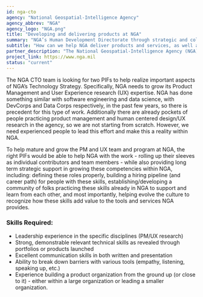 ```yaml
---
id: nga-cto
agency: "National Geospatial-Intelligence Agency"
agency_abbrev: "NGA"
agency_logo: "NGA.png"
title: "Developing and delivering products at NGA"
summary: "NGA’s Human Development Directorate through strategic and collective partnerships, creates, leads and sustains a dynamic human capital system that is in alignment with the Agency’s culture and business strategy.  We design and implement policies and programs to attract, support, develop and retain a diverse and highly capable workforce.  We provide advice, consultation and a positive influence on the execution of human capital programs to leverage human talent and knowledge to its fullest potential."
subtitle: "How can we help NGA deliver products and services, as well as help develop a strong product organization within NGA. "
partner_description: "The National Geospatial-Intelligence Agency (NGA) delivers world-class geospatial intelligence that provides a decisive advantage to policymakers, warfighters, intelligence professionals and first responders. Anyone who sails a U.S. ship, flies a U.S. aircraft, makes national policy decisions, fights wars, locates targets, responds to natural disasters, or even navigates with a cellphone relies on NGA. NGA enables all of these critical actions and shapes decisions that impact our world through the indispensable discipline of geospatial intelligence (GEOINT)."
project_link: https://www.nga.mil
status: "current"
---
```

The NGA CTO team is looking for two PIFs to help realize important aspects of NGA’s Technology Strategy. Specifically, NGA needs to grow its Product Management and User Experience research (UX) expertise. NGA has done something similar with software engineering and data science, with DevCorps and Data Corps respectively, in the past few years, so there is precedent for this type of work. Additionally there are already pockets of people practicing product management and human centered design/UX research in the agency, so we are not starting from scratch. However, we need experienced people to lead this effort and make this a reality within NGA.

To help mature and grow the PM and UX team and program at NGA, the right PIFs would be able to help NGA with the work - rolling up their sleeves as individual contributors and team members - while also providing long term strategic support in growing these competencies within NGA, including: defining these roles properly, building a hiring pipeline (and career path) for people with these skills, establishing/developing a community of folks practicing these skills already in NGA to support and learn from each other, and most importantly, helping evolve the culture to recognize how these skills add value to the tools and services NGA provides.  

### Skills Required:
<ul>
<li>Leadership experience in the specific disciplines (PM/UX research)</li>
<li>Strong, demonstrable relevant technical skills as revealed through portfolios or products launched</li>
<li>Excellent communication skills in both written and presentation</li>
<li>Ability to break down barriers with various tools (empathy, listening, speaking up, etc.)</li>
<li>Experience building a product organization from the ground up (or close to it) - either within a large organization or leading a smaller organization.</li>
</ul>
